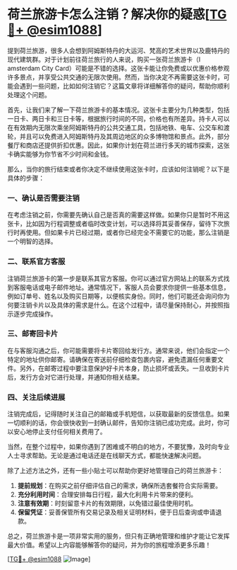 # 荷兰旅游卡怎么注销？解决你的疑惑[[TG💪+ @esim1088](https://t.me/s/esim1088)]

提到荷兰旅游，很多人会想到阿姆斯特丹的大运河、梵高的艺术世界以及鹿特丹的现代建筑群。对于计划前往荷兰旅行的人来说，购买一张荷兰旅游卡（I amsterdam City Card）可能是不错的选择。这张卡能让你免费或以优惠价格参观许多景点，并享受公共交通的无限次使用。然而，当你决定不再需要这张卡时，可能会遇到一些问题，比如如何注销它？这篇文章将详细解答你的疑问，帮助你顺利处理这个问题。

首先，让我们来了解一下荷兰旅游卡的基本情况。这张卡主要分为几种类型，包括一日卡、两日卡和三日卡等，根据旅行时间的不同，价格也有所差异。持卡人可以在有效期内无限次乘坐阿姆斯特丹的公共交通工具，包括地铁、电车、公交车和渡轮，并且可以免费进入阿姆斯特丹及其周边地区的众多博物馆和景点。此外，部分餐厅和商店还提供折扣优惠。因此，如果你计划在荷兰进行多天的城市探索，这张卡确实能够为你节省不少时间和金钱。

那么，当你的旅行结束或者你决定不继续使用这张卡时，应该如何注销呢？以下是具体的步骤：

### 一、确认是否需要注销

在考虑注销之前，你需要先确认自己是否真的需要这样做。如果你只是暂时不用这张卡，比如因为行程调整或者临时改变计划，可以选择将其妥善保存，留待下次旅行时再使用。但如果卡片已经过期，或者你已经完全不需要它的功能，那么注销是一个明智的选择。

### 二、联系官方客服

注销荷兰旅游卡的第一步是联系其官方客服。你可以通过官方网站上的联系方式找到客服电话或电子邮件地址。通常情况下，客服人员会要求你提供一些基本信息，例如订单号、姓名以及购买日期等，以便核实身份。同时，他们可能还会询问你为何要注销卡片以及具体的需求是什么。在这个过程中，请尽量保持耐心，并按照指示逐步完成操作。

### 三、邮寄回卡片

在与客服沟通之后，你可能需要将卡片寄回给发行方。通常来说，他们会指定一个特定的地址供你邮寄。请确保在寄送前仔细检查包裹内容，避免遗漏任何重要文件。另外，在邮寄过程中要注意保护好卡片本身，防止损坏或丢失。一旦收到卡片后，发行方会对它进行处理，并通知你相关结果。

### 四、关注后续进展

注销完成后，记得随时关注自己的邮箱或手机短信，以获取最新的反馈信息。如果一切顺利的话，你会很快收到一封确认邮件，告知你注销已成功完成。此时，你可以安心地停止支付任何相关费用了。

当然，在整个过程中，如果你遇到了困难或不明白的地方，不要犹豫，及时向专业人士寻求帮助。无论是通过电话还是在线聊天方式，都能快速解决问题。

除了上述方法之外，还有一些小贴士可以帮助你更好地管理自己的荷兰旅游卡：

1. **提前规划**：在购买之前仔细评估自己的需求，确保所选套餐符合实际需要。
2. **充分利用时间**：合理安排每日行程，最大化利用卡片带来的便利。
3. **注意有效期**：时刻留意卡片的有效期限，以免错过最佳使用时机。
4. **保留凭证**：妥善保管所有交易记录及相关证明材料，便于日后查询或申请退款。

总之，荷兰旅游卡是一项非常实用的服务，但只有正确地管理和维护才能让它发挥最大价值。希望以上内容能够解答你的疑问，并为你的旅程增添更多乐趣！

[[TG💪+ @esim1088](https://t.me/s/esim1088) ![Image](https://i.postimg.cc/4NQfJmqS/Snipaste-2025-05-13-00-14-12.png)]